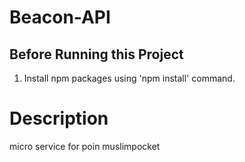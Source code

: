 # Beacon-API

## Before Running this Project
 1. Install npm packages using 'npm install' command.
  


# Description
 
micro service for poin muslimpocket